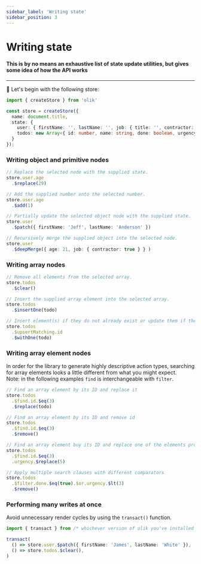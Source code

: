 ```yaml
---
sidebar_label: 'Writing state'
sidebar_position: 3
---
```


# Writing state

#### This is by no means an exhaustive list of state update utilities, but gives some idea of how the API works

---

🥚 Let's begin with the following store:
```ts
import { createStore } from 'olik'

const store = createStore({
  name: document.title,
  state: {
    user: { firstName: '', lastName: '', job: { title: '', contractor: false } },
    todos: new Array<{ id: number, name: string, done: boolean, urgency: number }>(),
  }
});
```

### Writing **object and primitive** nodes
```ts
// Replace the selected node with the supplied state.
store.user.age
  .$replace(29)

// Add the supplied number onto the selected number.
store.user.age
  .$add(1)

// Partially update the selected object node with the supplied state.
store.user
  .$patch({ firstName: 'Jeff', lastName: 'Anderson' })

// Recursively merge the supplied object into the selected node.
store.user
  .$deepMerge({ age: 21, job: { contractor: true } } )
```

### Writing **array** nodes
```ts
// Remove all elements from the selected array.
store.todos
  .$clear()

// Insert the supplied array element into the selected array.
store.todos
  .$insertOne(todo)

// Insert element(s) if they do not already exist or update them if they do
store.todos
  .$upsertMatching.id
  .$withOne(todo)
```


### Writing **array element** nodes
In order for the library to generate highly descriptive action types, searching for array elements looks a little different from what you might expect.<br/>
Note: in the following examples `find` is interchangeable with `filter`.  

```ts
// Find an array element by its ID and replace it
store.todos
  .$find.id.$eq(3)
  .$replace(todo)

// Find an array element by its ID and remove id
store.todos
  .$find.id.$eq(3)
  .$remove()

// Find an array element buy its ID and replace one of the elements properties
store.todos
  .$find.id.$eq(3)
  .urgency.$replace(5)

// Apply multiple search clauses with different comparators
store.todos
  .$filter.done.$eq(true).$or.urgency.$lt(3)
  .$remove()
```

### Performing **many writes** at once
Avoid unnecessary render cycles by using the `transact()` function.
```ts
import { transact } from /* whichever version of olik you've installed */

transact(
  () => store.user.$patch({ firstName: 'James', lastName: 'White' }),
  () => store.todos.$clear(),
)
```